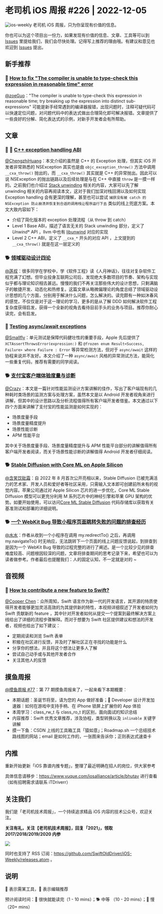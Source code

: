 # 老司机 iOS 周报 #226 | 2022-12-05

![ios-weekly](https://github.com/SwiftOldDriver/iOS-Weekly/blob/master/assets/ios-weekly.png?raw=true)
老司机 iOS 周报，只为你呈现有价值的信息。

你也可以为这个项目出一份力，如果发现有价值的信息、文章、工具等可以到 [Issues](https://github.com/SwiftOldDriver/iOS-Weekly/issues) 里提给我们，我们会尽快处理。记得写上推荐的理由哦。有建议和意见也欢迎到 [Issues](https://github.com/SwiftOldDriver/iOS-Weekly/issues) 提出。

## 新手推荐

### 🐎 [How to fix "The compiler is unable to type-check this expression in reasonable time" error](https://sarunw.com/posts/how-to-fix-the-compiler-is-unable-to-type-check-this-expression-in-reasonable-time/)

[@zoeGuo](https://github.com/zoeGuo)："The compiler is unable to type-check this expression in reasonable time; try breaking up the expression into distinct sub-expressions" 可能是新手经常遇到的编译器报错，出现问题时，注释可疑代码可以快速定位问题，对问题代码中的表达式做出合理简化即可解决报错。文章提供了一些良好的分解、简化表达式的示例，对新手开发者会有所帮助。

## 文章

### 🌟 🐢 [C++ exception handling ABI](https://maskray.me/blog/2020-12-12-c++-exception-handling-abi#%E4%B8%AD%E6%96%87%E7%89%88)

[@ChengzhiHuang](https://github.com/ChengzhiHuang)：本文介绍的虽然是 C++ 的 Exception 处理，但其实 iOS 开发者非常熟悉的 NSException 其实也是由 ``objc_exception_throw()`` 方法中调用 ``__cxa_throw()`` 抛出的，而 ``__cxa_throw()`` 其实就是 C++ 的异常抛出。因此可以说 NSException 的抛出链路以及后续处理是与在 C++ 中直接 ``throw`` 是一摸一样的。之前我们也介绍过 [Stack unwinding](https://github.com/SwiftOldDriver/iOS-Weekly/blob/master/Reports/2022/%23224-2022.11.21.md#-stack-unwinding) 相关的内容，大家可以先了解 unwinding 相关的内容再阅读本文，这对于我们加深对栈回溯以及如何实现 Exception handling 会有更深的理解，甚至也可以尝试 `` 捕获没有被 catch 的 NSException 防止崩溃并恢复到合适的调用栈让程序运行下去 `` 类似的线上兜底方案。本文大致内容如下：
- 介绍了简化版本的 exception 处理流程（从 throw 到 catch）
- Level 1 Base ABI，描述了语言无关的 Stack unwinding 部分，定义了 _Unwind_* API ，llvm 中也有 [libunwind](https://github.com/llvm-mirror/libunwind) 对应的实现
- Level 2 C++ ABI，定义了 ``__cxa_*`` 开头的对应 API ，上文提到的 ``__cxa_throw()`` 就是在这一层定义的

### 🐕 [领域驱动设计四论](https://mp.weixin.qq.com/s/SMAycMJPWr018sU04kbfbQ)

[@莲叔](http://aaaron7.github.io/)：很多同学在学校中，学《软件工程》读《人月神话》，往往对复杂软件工程充满了幻想。但毕业投身互联网公司后，发现绝大多数项目的节奏、架构与实现似乎都与理论知识相去甚远。慢慢的我们不再关注那些伟大的设计思想，只剩满脑子的敏捷开发、动态化和热修复。这篇文章从略微偏理论的角度总结了领域驱动设计思想的几个方面，分别用于解决什么问题，怎么解决的。读完颇有一种如沐春风的感觉，不仅仅是对于这一理论的学习，更多的是从了解 DDD 如何解决软件工程复杂度获得启发，获得一个全新的视角去看待目前手头的业务与项目。推荐你耐心读完，会有启发。

### 🐎 [Testing async/await exceptions](https://arturgruchala.com/testing-async-await-exceptions/)

[@Smallfly](https://github.com/iostalks)：单元测试是保障代码健壮性的重要手段，Apple 先后提供了 `XCTAssertThrowsError(expression:)` 和 `@frozen enum Result<Success, Failure> where Failure : Error` 等异常检测方法，但对于 `async/await` 这样的协程来说并不友好。本文介绍了一种 `async/await` 风格的异常测试方法，能简化一些重复代码，推荐有需要的同学阅读。

### 🐕 [支付宝客户端体验度量与诊断](https://mp.weixin.qq.com/s/SC2DI2kWveSE1L3aBrP7og)

[@Crazy](https://github.com/jiyan135960)：本文是一篇针对性能监测设计方案讲解的佳作，写出了客户端现有的几种耗时类场景的监测方案与处理方案，虽然本文是以 Android 开发者视角来进行讲解，但其中的设计思路以及分析流程值得所有客户端开发者借鉴。本文通过以下四个方面来讲解了支付宝的性能监测是如何实现的：

- 场景度量手段
- 场景度量精度提升
- 场景性能诊断
- APM 性能平台

其中关于场景度量手段、场景度量精度提升与 APM 性能平台部分的讲解值得所有客户端开发者阅读，而关于场景性能诊断的讲解值得 Android 开发者仔细阅读。

### 🐕 [Stable Diffusion with Core ML on Apple Silicon](https://machinelearning.apple.com/research/stable-diffusion-coreml-apple-silicon)

[@含笑饮砒霜](https://weibo.com/chinafishnews/)：自 2022 年 8 月首次公开亮相以来，Stable Diffusion 已被充满活力的艺术家、开发人员和爱好者等社区采用，只需输入文本即可创建前所未有的视觉内容。苹果公司通过对 Apple Silicon 芯片的进一步优化，Core ML Stable Diffusion 模型可以更充分利用 M 系列芯片中的神经引擎和苹果 GPU 架构的优势。如要开始使用，可以访问[Core ML Stable Diffusion](https://github.com/apple/ml-stable-diffusion) 代码存储库以获取有关基准测试和部署的详细说明。

### 🐕 [一个 WebKit Bug 导致小程序页面跳转失败的问题的排查经历](https://mp.weixin.qq.com/s/Qif83v-b9MSae-a3D3IQAQ)

[@水水](https://www.xuyanlan.com/)：作者从收到一个小程序在调用 my.redirectTo() 之后，再调用 my.navigateTo() 时无响应，无法跳转下一个页面的线上问题反馈说起，到排查到是因为一个 WebKit Bug 导致的过程完整的进行了阐述。是一个比较少见的排查难度较高、问题根因较深的问题，文章将排查期间的思考记录下来，希望也可以为读者做参考。作者最后也提醒我们：人的固定认知，不一定就是对的 ~

## 音视频

### 🐢 [How to contribute a new feature to Swift?](https://www.youtube.com/watch?v=E1iMyjRpGHk)

[@Cooper Chen](https://github.com/cjlcooper)：众所周知，Swift 语言作为新一代的开发语言，其开源的特质使得开发者能够更加灵活高效的为其提供新的特性，本视频详细叙述了开发者如何为 Swift 贡献新的 feature ，其中针对开发者如何从提交一个提案到最终解决方案上线给出了详细的流程步骤解释。而对于想要为 Swift 社区提供建议和想法的开发者，视频也给出了如下建议：
- 定期阅读和浏览 Swift 表单
- 积极在社区进行反馈，并及时了解社区正在寻找的功能是什么
- 分享你的想法，并且将这个想法让更多人了解
- 尝试自己动手或与其他开发者合作
- 关注其他人的反馈

## 摸鱼周报

[@摸鱼周报 #77](https://mp.weixin.qq.com/s/yYdGO1kRcwQJ3-z-aavHYA)：第 77 期摸鱼周报来了，一起来看下本期概要：

* 本期话题：圣诞节将至，请为您的 App 做好准备； Developer 设计开发加速器｜如何在游戏中支持手柄、在 iPhone 锁屏上扩展你的 App 体验
* 本周学习：class_rw_t 与 class_ro_t 的区别，面向面试的知识总结
* 内容推荐：Swift 优秀文章推荐，涉及协程，类型转换以及 `inlinable` 关键字讲解
* 摸一下鱼：CSDN 上线的工具箱工具「猿如意」；Roadmap.sh 一个总结技术路线图的网站；email 是如何工作的，一张图来告诉你；正则表达式速查卡

## 内推

重新开始更新「iOS 靠谱内推专题」，整理了最近明确在招人的岗位，供大家参考

具体信息请移步：https://www.yuque.com/iosalliance/article/bhutav 进行查看（如有招聘需求请联系 iTDriverr）

## 关注我们

我们是「老司机技术周报」，一个持续追求精品 iOS 内容的技术公众号，欢迎关注。

**关注有礼，关注【老司机技术周报】，回复「2021」，领取 2017/2018/2019/2020 内参**

![](https://github.com/SwiftOldDriver/iOS-Weekly/blob/master/assets/qrcode_for_wechat.jpg?raw=true)

同时也支持了 RSS 订阅：https://github.com/SwiftOldDriver/iOS-Weekly/releases.atom 。

## 说明

🚧 表示需某工具，🌟 表示编辑推荐

预计阅读时间：🐎 很快就能读完（1 - 10 mins）；🐕 中等 （10 - 20 mins）；🐢 慢（20+ mins）
